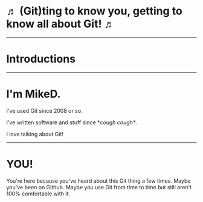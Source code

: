 # ♬ (Git)ting to know you, getting to know all about Git! ♬

----

# Introductions

---

# I'm MikeD.

I've used Git since 2008 or so.

I've written software and stuff since \**cough cough\**.

I love talking about Git!

---

# YOU!

You're here because you've heard about this Git thing a few times. Maybe you've been on Github. Maybe you use Git from time to time but still aren't 100% comfortable with it.
